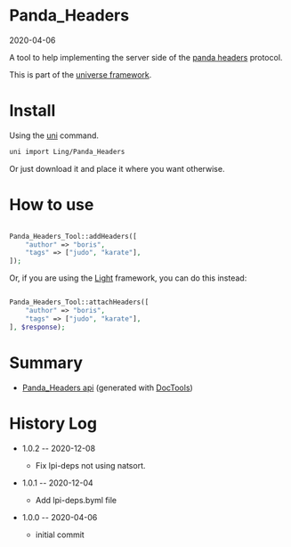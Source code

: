 Panda_Headers
===========
2020-04-06



A tool to help implementing the server side of the [panda headers](https://github.com/lingtalfi/TheBar/blob/master/discussions/panda-headers-protocol.md) protocol.


This is part of the [universe framework](https://github.com/karayabin/universe-snapshot).


Install
==========
Using the [uni](https://github.com/lingtalfi/universe-naive-importer) command.
```bash
uni import Ling/Panda_Headers
```

Or just download it and place it where you want otherwise.




How to use
=============

```php

Panda_Headers_Tool::addHeaders([
    "author" => "boris",
    "tags" => ["judo", "karate"],
]);
```

Or, if you are using the [Light](https://github.com/lingtalfi/Light) framework, you can do this instead:


```php

Panda_Headers_Tool::attachHeaders([
    "author" => "boris",
    "tags" => ["judo", "karate"],
], $response);
```






Summary
===========
- [Panda_Headers api](https://github.com/lingtalfi/Panda_Headers/blob/master/doc/api/Ling/Panda_Headers.md) (generated with [DocTools](https://github.com/lingtalfi/DocTools))






History Log
=============

- 1.0.2 -- 2020-12-08

    - Fix lpi-deps not using natsort.

- 1.0.1 -- 2020-12-04

    - Add lpi-deps.byml file

- 1.0.0 -- 2020-04-06

    - initial commit